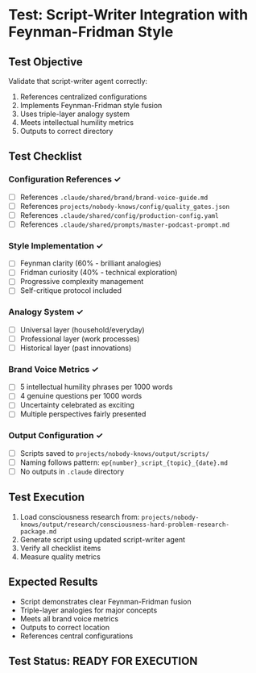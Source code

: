 # Test: Script-Writer Integration with Feynman-Fridman Style

## Test Objective
Validate that script-writer agent correctly:
1. References centralized configurations
2. Implements Feynman-Fridman style fusion
3. Uses triple-layer analogy system
4. Meets intellectual humility metrics
5. Outputs to correct directory

## Test Checklist

### Configuration References ✓
- [ ] References `.claude/shared/brand/brand-voice-guide.md`
- [ ] References `projects/nobody-knows/config/quality_gates.json`
- [ ] References `.claude/shared/config/production-config.yaml`
- [ ] References `.claude/shared/prompts/master-podcast-prompt.md`

### Style Implementation ✓
- [ ] Feynman clarity (60% - brilliant analogies)
- [ ] Fridman curiosity (40% - technical exploration)
- [ ] Progressive complexity management
- [ ] Self-critique protocol included

### Analogy System ✓
- [ ] Universal layer (household/everyday)
- [ ] Professional layer (work processes)
- [ ] Historical layer (past innovations)

### Brand Voice Metrics ✓
- [ ] 5 intellectual humility phrases per 1000 words
- [ ] 4 genuine questions per 1000 words
- [ ] Uncertainty celebrated as exciting
- [ ] Multiple perspectives fairly presented

### Output Configuration ✓
- [ ] Scripts saved to `projects/nobody-knows/output/scripts/`
- [ ] Naming follows pattern: `ep{number}_script_{topic}_{date}.md`
- [ ] No outputs in `.claude` directory

## Test Execution

1. Load consciousness research from: `projects/nobody-knows/output/research/consciousness-hard-problem-research-package.md`
2. Generate script using updated script-writer agent
3. Verify all checklist items
4. Measure quality metrics

## Expected Results
- Script demonstrates clear Feynman-Fridman fusion
- Triple-layer analogies for major concepts
- Meets all brand voice metrics
- Outputs to correct location
- References central configurations

## Test Status: READY FOR EXECUTION